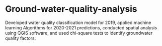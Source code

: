 # Ground-water-quality-analysis
Developed water quality classification model for 2019, applied machine learning Algorithms for 2020-2021 predictions, conducted spatial analysis using QGIS software, and used chi-square tests to identify groundwater quality factors.
